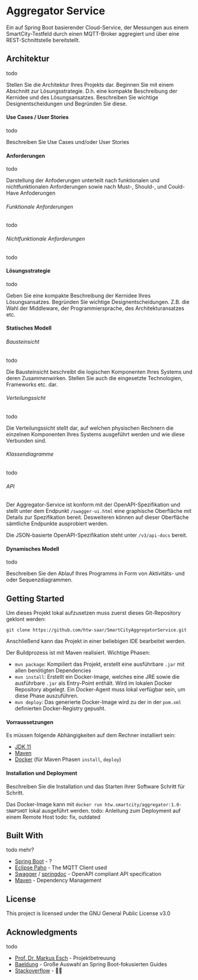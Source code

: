 # Aggregator Service
Ein auf Spring Boot basierender Cloud-Service, der Messungen aus einem SmartCity-Testfeld durch einen MQTT-Broker aggregiert und
über eine REST-Schnittstelle bereitstellt.

## Architektur
todo

Stellen Sie die Architektur Ihres Projekts dar. Beginnen Sie mit einem Abschnitt zur Lösungsstrategie. D.h. eine kompakte Beschreibung der Kernidee und des Lösungsansatzes. Beschreiben Sie wichtige Designentscheidungen und Begründen Sie diese.

#### Use Cases / User Stories
todo

Beschreiben Sie Use Cases und/oder User Stories

#### Anforderungen
todo

Darstellung der Anfoderungen unterteilt nach funktionalen und nichtfunktionalen Anforderungen sowie nach Must-, Should-, und Could-Have Anfoderungen

###### Funktionale Anforderungen
todo

###### Nichtfunktionale Anforderungen
todo

#### Lösungsstrategie
todo

Geben Sie eine kompakte Beschreibung der Kernidee Ihres Lösungsansatzes. Begründen Sie wichtige Designentscheidungen. Z.B. die Wahl der Middleware, der Programmiersprache, des Architekturansatzes etc.

#### Statisches Modell

###### Bausteinsicht
todo

Die Bausteinsicht beschreibt die logischen Komponenten Ihres Systems und deren Zusammenwirken. Stellen Sie auch die eingesetzte Technologien, Frameworks etc. dar.


###### Verteilungssicht
todo

Die Verteilungssicht stellt dar, auf welchen physischen Rechnern die einzelnen Komponenten Ihres Systems ausgeführt werden und wie diese Verbunden sind.

###### Klassendiagramme
todo


###### API
Der Aggregator-Service ist konform mit der OpenAPI-Spezifikation und stellt unter dem Endpunkt
`/swagger-ui.html` eine graphische Oberfläche mit Details zur Spezifikation bereit. Desweiteren
können auf dieser Oberfläche sämtliche Endpunkte ausprobiert werden.

Die JSON-basierte OpenAPI-Spezifikation steht unter `/v3/api-docs` bereit.


#### Dynamisches Modell
todo

Beschreiben Sie den Ablauf Ihres Programms in Form von Aktivitäts- und oder Sequenzdiagrammen.


## Getting Started
Um dieses Projekt lokal aufzusetzen muss zuerst dieses Git-Repository geklont werden:
````
git clone https://github.com/htw-saar/SmartCityAggregatorService.git
````
Anschließend kann das Projekt in einer beliebigen IDE bearbeitet werden.

Der Buildprozess ist mit Maven realisiert. Wichtige Phasen:
- `mvn package`: Kompiliert das Projekt, erstellt eine ausführbare `.jar` mit allen benötigten Dependencies
- `mvn install`: Erstellt ein Docker-Image, welches eine JRE sowie die ausführbare `.jar` als Entry-Point enthält. Wird im lokalen Docker Repository abgelegt. Ein Docker-Agent muss lokal verfügbar sein, um diese Phase auszuführen.
- `mvn deploy`: Das generierte Docker-Image wird zu der in der `pom.xml` definierten Docker-Registry gepusht.

#### Vorraussetzungen
Es müssen folgende Abhängigkeiten auf dem Rechner installiert sein:
- [JDK 11](https://www.oracle.com/java/technologies/javase-jdk11-downloads.html)
- [Maven](https://maven.apache.org/download.cgi)
- [Docker](https://www.docker.com/get-started) (für Maven Phasen `install`, `deploy`)

#### Installation und Deployment

Beschreiben Sie die Installation und das Starten ihrer Software Schritt für Schritt.

Das Docker-Image kann mit `docker run htw.smartcity/aggregator:1.0-SNAPSHOT` lokal ausgeführt werden.
todo: Anleitung zum Deployment auf einem Remote Host
todo: fix, outdated


## Built With
todo mehr?

* [Spring Boot](https://spring.io/projects/spring-boot)  - ?
* [Eclipse Paho](https://www.eclipse.org/paho/) - The MQTT Client used
* [Swagger](https://swagger.io/) / [springdoc](https://springdoc.org/) - OpenAPI compliant API specification
* [Maven](https://maven.apache.org/) - Dependency Management


## License
This project is licensed under the GNU General Public License v3.0

## Acknowledgments
todo
* [Prof. Dr. Markus Esch](https://www.htwsaar.de/htw/ingwi/fakultaet/personen/profile/markus-esch) - Projektbetreuung
* [Baeldung](https://www.baeldung.com/) - Große Auswahl an Spring Boot-fokusierten Guides
* [Stackoverflow](https://stackoverflow.com/) - :ok_man: